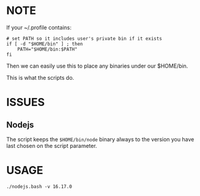 # NOTE

If your ~/.profile contains:

```
# set PATH so it includes user's private bin if it exists
if [ -d "$HOME/bin" ] ; then
    PATH="$HOME/bin:$PATH"
fi
```

Then we can easily use this to place any binaries under our $HOME/bin.

This is what the scripts do.


# ISSUES

## Nodejs

The script keeps the `$HOME/bin/node` binary always to the version you have last chosen on the script parameter.

# USAGE

`./nodejs.bash -v 16.17.0`

